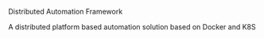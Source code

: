 Distributed Automation Framework

A distributed platform based automation solution based on Docker and K8S
